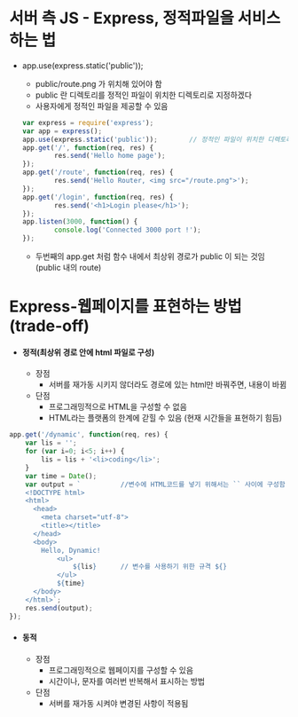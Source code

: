 # 서버 측 JS - Express, 정적파일을 서비스하는 법

- app.use(express.static('public'));

  - public/route.png 가 위치해 있어야 함
  - public 란 디렉토리를 정적인 파일이 위치한 디렉토리로 지정하겠다
  - 사용자에게 정적인 파일을 제공할 수 있음

  ```js
  var express = require('express');
  var app = express();
  app.use(express.static('public'));		// 정적인 파일이 위치한 디렉토리를 설정
  app.get('/', function(req, res) {
          res.send('Hello home page');
  });
  app.get('/route', function(req, res) {
          res.send('Hello Router, <img src="/route.png">');
  });
  app.get('/login', function(req, res) {
          res.send('<h1>Login please</h1>');
  });
  app.listen(3000, function() {
          console.log('Connected 3000 port !');
  });
  ```

  - 두번째의 app.get 처럼 함수 내에서 최상위 경로가 public 이 되는 것임 (public 내의 route)





# Express-웹페이지를 표현하는 방법(trade-off)

- #### 정적(최상위 경로 안에 html 파일로 구성)

  - 장점
    - 서버를 재가동 시키지 않더라도 경로에 있는 html만 바꿔주면, 내용이 바뀜
  - 단점
    - 프로그래밍적으로 HTML을 구성할 수 없음
    - HTML라는 플랫폼의 한계에 갇힐 수 있음 (현재 시간들을 표현하기 힘듬)

```js
app.get('/dynamic', function(req, res) {
	var lis = '';
	for (var i=0; i<5; i++) {
		lis = lis + '<li>coding</li>';
	}
	var time = Date();
	var output = `			//변수에 HTML코드를 넣기 위해서는 `` 사이에 구성함
	<!DOCTYPE html>
	<html>
	  <head>
	    <meta charset="utf-8">
	    <title></title>
	  </head>
	  <body>
	    Hello, Dynamic!
			<ul>
				${lis}		// 변수를 사용하기 위한 규격 ${}
			</ul>
			${time}
	  </body>
	</html>`;
	res.send(output);
});
```

- #### 동적

  - 장점
    - 프로그래밍적으로 웹페이지를 구성할 수 있음
    - 시간이나, 문자를 여러번 반복해서 표시하는 방법
  - 단점
    - 서버를 재가동 시켜야 변경된 사항이 적용됨
